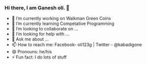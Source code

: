 ### Hi there, I am Ganesh oli. 👋


- 🔭 I’m currently working on Walkman Green Coins
- 🌱 I’m currently learning Competative Programming
- 👯 I’m looking to collaborate on ...
- 🤔 I’m looking for help with ...
- 💬 Ask me about ...
- 📫 How to reach me: Facebook- oli123g | Twitter - @kabadigone
- 😄 Pronouns: he/his
- ⚡ Fun fact: I do lots of stuff
